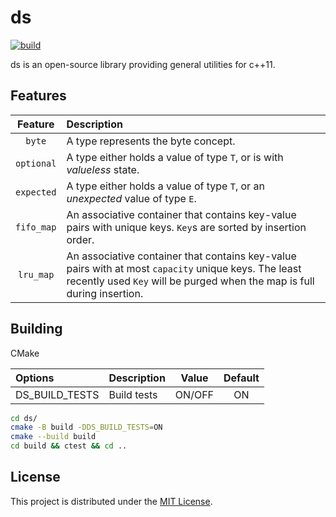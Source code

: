 # ds

[![build](https://github.com/Ramirisu/ds/actions/workflows/build_matrix.yml/badge.svg)](https://github.com/Ramirisu/ds/actions/workflows/build_matrix.yml)

ds is an open-source library providing general utilities for c++11.

## Features

|  Feature   | Description                                                                                                                                                                     |
| :--------: | :------------------------------------------------------------------------------------------------------------------------------------------------------------------------------ |
|   `byte`   | A type represents the byte concept.                                                                                                                                             |
| `optional` | A type either holds a value of type `T`, or is with *valueless* state.                                                                                                          |
| `expected` | A type either holds a value of type `T`, or an *unexpected* value of type `E`.                                                                                                  |
| `fifo_map` | An associative container that contains key-value pairs with unique keys. `Key`s are sorted by insertion order.                                                                  |
| `lru_map`  | An associative container that contains key-value pairs with at most `capacity` unique keys. The least recently used `Key` will be purged when the map is full during insertion. |

## Building

CMake

| Options        | Description | Value  | Default |
| :------------- | :---------- | :----: | :-----: |
| DS_BUILD_TESTS | Build tests | ON/OFF |   ON    |

```sh
cd ds/
cmake -B build -DDS_BUILD_TESTS=ON
cmake --build build
cd build && ctest && cd ..
```

## License

This project is distributed under the [MIT License](https://github.com/Ramirisu/ds/blob/main/LICENSE).
